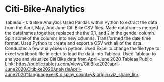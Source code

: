 # Citi-Bike-Analytics
Tableau - Citi Bike Analytics
Used Pandas within Python to extract the data from the April, May, And June Citi Bike CSV files.
Made dataframes merged the dataframes together, replaced the the 0,1, and 2 in the gender column. Split some of the columns into new columns. Transformed the date time format. 
Used Python to create and export a CSV with all of the data. Conducted a few analysises in python. Used Excel to change the file type to excel workbook file in order to load the data into Tableau.
Used Tableau to analyze and visualize Citi Bike data from April-June 2020
Tableau Public Link: https://public.tableau.com/views/CitiBike2020april-June2020/Citibike2020AnalysisApril-June2020?:language=en&:display_count=y&:origin=viz_share_link
